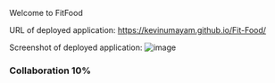 Welcome to FitFood


URL of deployed application:
https://kevinumayam.github.io/Fit-Food/

Screenshot of deployed application:
![image](https://user-images.githubusercontent.com/103666997/182503233-f9e000ff-d062-46d8-8dc7-6930f058c350.png)


### Collaboration 10%
